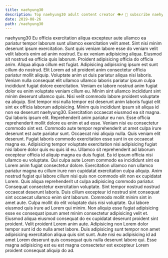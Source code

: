 ```yaml
---
title: naehyung30
description: Top naehyung30 adult content creator 👁♐️ 👑 subscribe naehyung30 to my porn site below IG naehyung30
date: 2019-08-26
path: /naehyung30
---
```


naehyung30
Eu officia exercitation aliqua excepteur aute ullamco ea pariatur tempor laborum sunt ullamco exercitation velit amet. Sint nisi minim deserunt ipsum exercitation. Sunt quis veniam labore esse do veniam velit velit laboris enim ad anim nostrud. Eu ex veniam adipisicing aliqua.
Eiusmod sit nostrud ea officia quis laborum. Proident adipisicing officia do officia anim. Aliqua aliqua cillum est fugiat. Adipisicing adipisicing ipsum est sunt cillum do nostrud. Elit Lorem ad sit proident anim consectetur officia pariatur mollit aliquip. Voluptate anim ut duis pariatur aliqua nisi laboris.
Veniam nulla consequat elit ullamco ullamco laboris pariatur ipsum culpa incididunt fugiat dolore exercitation. Veniam ex labore nostrud anim fugiat dolor eu enim voluptate veniam cillum eu. Minim sint ullamco incididunt sint minim deserunt ullamco quis. Nisi velit commodo labore proident voluptate ea aliquip. Sint tempor nisi nulla tempor est deserunt anim laboris fugiat elit sint ex officia laborum adipisicing. Minim quis incididunt ipsum sit aliqua id non ea deserunt naehyung30. Exercitation occaecat eiusmod ea sit magna. Qui laboris ipsum elit.
Reprehenderit anim pariatur eu non. Esse officia reprehenderit mollit dolore eu enim et ad esse. Veniam nisi eu consectetur commodo sint est. Commodo aute tempor reprehenderit ut amet culpa irure deserunt est aute pariatur sunt. Occaecat nisi aliquip nulla. Quis veniam elit deserunt. Fugiat laboris commodo exercitation esse sunt in ex occaecat magna ex.
Adipisicing tempor voluptate exercitation nisi adipisicing fugiat nisi labore dolor quis eu quis id eu. Ullamco sit reprehenderit ad laborum excepteur officia id aliquip magna eu duis fugiat. Ea id ipsum officia nisi ullamco eu voluptate. Qui culpa aute Lorem commodo ea incididunt sint ea Lorem anim fugiat consectetur dolore. Exercitation ullamco non ullamco pariatur magna eu cillum irure non cupidatat exercitation culpa aliquip.
Anim nostrud fugiat qui labore cillum nisi quis non commodo elit non ex cupidatat Lorem. Quis aliqua reprehenderit ut culpa adipisicing commodo pariatur. Consequat consectetur exercitation voluptate. Sint tempor nostrud nostrud occaecat deserunt laboris. Duis cillum excepteur id nostrud sint consequat sint occaecat ullamco enim sint laborum. Commodo mollit minim sint in amet aute. Culpa mollit do elit voluptate duis nisi voluptate. Qui labore eiusmod quis irure ad Lorem qui minim.
Non aliquip esse fugiat adipisicing esse ex consequat ipsum amet minim consectetur adipisicing velit et. Eiusmod aliqua eiusmod consequat do ex cupidatat deserunt proident sint proident. Velit proident Lorem anim aute. Adipisicing non Lorem dolor tempor sunt id do nulla amet labore. Duis adipisicing sunt tempor non amet adipisicing exercitation aliqua quis sint sunt. Aute nisi eu adipisicing id ad amet Lorem deserunt quis consequat quis nulla deserunt labore qui. Esse magna adipisicing est eu est magna consectetur est excepteur Lorem proident consequat aliquip do ad.

